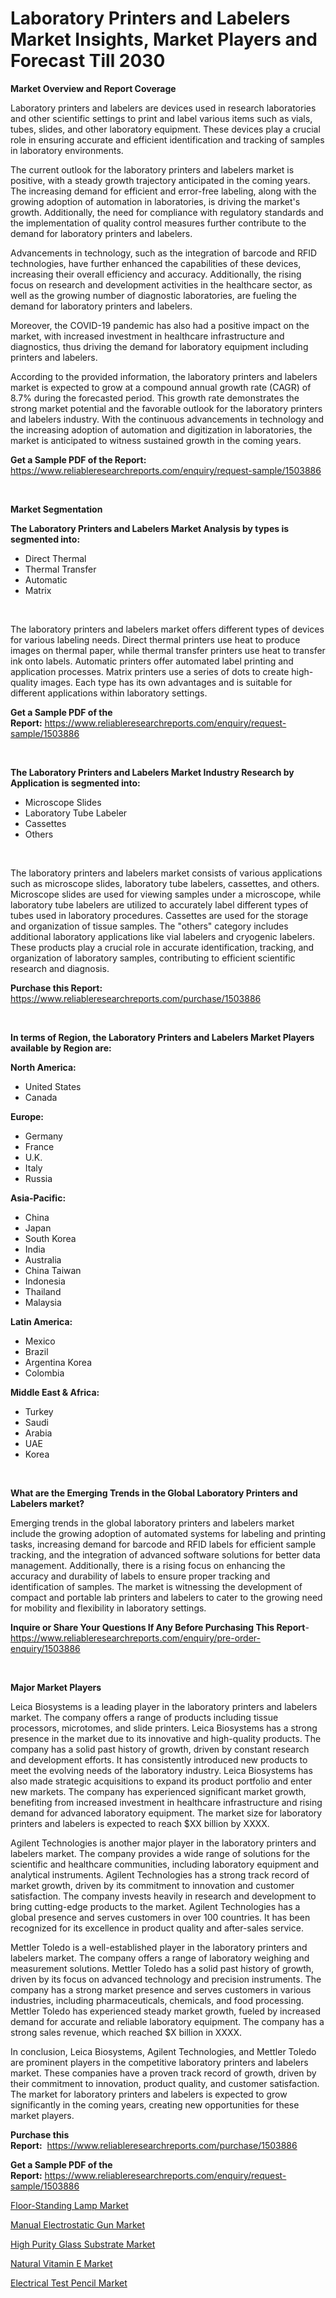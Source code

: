 <p><h1>Laboratory Printers and Labelers Market Insights, Market Players and Forecast Till 2030</h1></p><p><strong>Market Overview and Report Coverage</strong></p>
<p><p>Laboratory printers and labelers are devices used in research laboratories and other scientific settings to print and label various items such as vials, tubes, slides, and other laboratory equipment. These devices play a crucial role in ensuring accurate and efficient identification and tracking of samples in laboratory environments.</p><p>The current outlook for the laboratory printers and labelers market is positive, with a steady growth trajectory anticipated in the coming years. The increasing demand for efficient and error-free labeling, along with the growing adoption of automation in laboratories, is driving the market's growth. Additionally, the need for compliance with regulatory standards and the implementation of quality control measures further contribute to the demand for laboratory printers and labelers.</p><p>Advancements in technology, such as the integration of barcode and RFID technologies, have further enhanced the capabilities of these devices, increasing their overall efficiency and accuracy. Additionally, the rising focus on research and development activities in the healthcare sector, as well as the growing number of diagnostic laboratories, are fueling the demand for laboratory printers and labelers.</p><p>Moreover, the COVID-19 pandemic has also had a positive impact on the market, with increased investment in healthcare infrastructure and diagnostics, thus driving the demand for laboratory equipment including printers and labelers.</p><p>According to the provided information, the laboratory printers and labelers market is expected to grow at a compound annual growth rate (CAGR) of 8.7% during the forecasted period. This growth rate demonstrates the strong market potential and the favorable outlook for the laboratory printers and labelers industry. With the continuous advancements in technology and the increasing adoption of automation and digitization in laboratories, the market is anticipated to witness sustained growth in the coming years.</p></p>
<p><strong>Get a Sample PDF of the Report:</strong> <a href="https://www.reliableresearchreports.com/enquiry/request-sample/1503886">https://www.reliableresearchreports.com/enquiry/request-sample/1503886</a></p>
<p>&nbsp;</p>
<p><strong>Market Segmentation</strong></p>
<p><strong>The Laboratory Printers and Labelers Market Analysis by types is segmented into:</strong></p>
<p><ul><li>Direct Thermal</li><li>Thermal Transfer</li><li>Automatic</li><li>Matrix</li></ul></p>
<p>&nbsp;</p>
<p><p>The laboratory printers and labelers market offers different types of devices for various labeling needs. Direct thermal printers use heat to produce images on thermal paper, while thermal transfer printers use heat to transfer ink onto labels. Automatic printers offer automated label printing and application processes. Matrix printers use a series of dots to create high-quality images. Each type has its own advantages and is suitable for different applications within laboratory settings.</p></p>
<p><strong>Get a Sample PDF of the Report:</strong>&nbsp;<a href="https://www.reliableresearchreports.com/enquiry/request-sample/1503886">https://www.reliableresearchreports.com/enquiry/request-sample/1503886</a></p>
<p>&nbsp;</p>
<p><strong>The Laboratory Printers and Labelers Market Industry Research by Application is segmented into:</strong></p>
<p><ul><li>Microscope Slides</li><li>Laboratory Tube Labeler</li><li>Cassettes</li><li>Others</li></ul></p>
<p>&nbsp;</p>
<p><p>The laboratory printers and labelers market consists of various applications such as microscope slides, laboratory tube labelers, cassettes, and others. Microscope slides are used for viewing samples under a microscope, while laboratory tube labelers are utilized to accurately label different types of tubes used in laboratory procedures. Cassettes are used for the storage and organization of tissue samples. The "others" category includes additional laboratory applications like vial labelers and cryogenic labelers. These products play a crucial role in accurate identification, tracking, and organization of laboratory samples, contributing to efficient scientific research and diagnosis.</p></p>
<p><strong>Purchase this Report:</strong>&nbsp; <a href="https://www.reliableresearchreports.com/purchase/1503886">https://www.reliableresearchreports.com/purchase/1503886</a></p>
<p>&nbsp;</p>
<p><strong>In terms of Region, the Laboratory Printers and Labelers Market Players available by Region are:</strong></p>
<p>
    <p> <strong> North America: </strong>
        <ul>
            <li>United States</li>
            <li>Canada</li>
        </ul>
        </p> 
    <p> <strong> Europe: </strong>
        <ul>
            <li>Germany</li>
            <li>France</li>
            <li>U.K.</li>
            <li>Italy</li>
            <li>Russia</li>
        </ul>
        </p> 
    <p> <strong> Asia-Pacific: </strong>
        <ul>
            <li>China</li>
            <li>Japan</li>
            <li>South Korea</li>
            <li>India</li>
            <li>Australia</li>
            <li>China Taiwan</li>
            <li>Indonesia</li>
            <li>Thailand</li>
            <li>Malaysia</li>
        </ul>
        </p> 
    <p> <strong> Latin America: </strong>
        <ul>
            <li>Mexico</li>
            <li>Brazil</li>
            <li>Argentina Korea</li>
            <li>Colombia</li>
        </ul>
        </p> 
    <p> <strong> Middle East & Africa: </strong>
        <ul>
            <li>Turkey</li>
            <li>Saudi</li>
            <li>Arabia</li>
            <li>UAE</li>
            <li>Korea</li>
        </ul>
    </p>
    </p>
<p>&nbsp;</p>
<p><strong>What are the Emerging Trends in the Global Laboratory Printers and Labelers market?</strong></p>
<p><p>Emerging trends in the global laboratory printers and labelers market include the growing adoption of automated systems for labeling and printing tasks, increasing demand for barcode and RFID labels for efficient sample tracking, and the integration of advanced software solutions for better data management. Additionally, there is a rising focus on enhancing the accuracy and durability of labels to ensure proper tracking and identification of samples. The market is witnessing the development of compact and portable lab printers and labelers to cater to the growing need for mobility and flexibility in laboratory settings.</p></p>
<p><strong>Inquire or Share Your Questions If Any Before Purchasing This Report</strong>- <a href="https://www.reliableresearchreports.com/enquiry/pre-order-enquiry/1503886">https://www.reliableresearchreports.com/enquiry/pre-order-enquiry/1503886</a></p>
<p>&nbsp;</p>
<p><strong>Major Market Players</strong></p>
<p><p>Leica Biosystems is a leading player in the laboratory printers and labelers market. The company offers a range of products including tissue processors, microtomes, and slide printers. Leica Biosystems has a strong presence in the market due to its innovative and high-quality products. The company has a solid past history of growth, driven by constant research and development efforts. It has consistently introduced new products to meet the evolving needs of the laboratory industry. Leica Biosystems has also made strategic acquisitions to expand its product portfolio and enter new markets. The company has experienced significant market growth, benefiting from increased investment in healthcare infrastructure and rising demand for advanced laboratory equipment. The market size for laboratory printers and labelers is expected to reach $XX billion by XXXX.</p><p>Agilent Technologies is another major player in the laboratory printers and labelers market. The company provides a wide range of solutions for the scientific and healthcare communities, including laboratory equipment and analytical instruments. Agilent Technologies has a strong track record of market growth, driven by its commitment to innovation and customer satisfaction. The company invests heavily in research and development to bring cutting-edge products to the market. Agilent Technologies has a global presence and serves customers in over 100 countries. It has been recognized for its excellence in product quality and after-sales service.</p><p>Mettler Toledo is a well-established player in the laboratory printers and labelers market. The company offers a range of laboratory weighing and measurement solutions. Mettler Toledo has a solid past history of growth, driven by its focus on advanced technology and precision instruments. The company has a strong market presence and serves customers in various industries, including pharmaceuticals, chemicals, and food processing. Mettler Toledo has experienced steady market growth, fueled by increased demand for accurate and reliable laboratory equipment. The company has a strong sales revenue, which reached $X billion in XXXX.</p><p>In conclusion, Leica Biosystems, Agilent Technologies, and Mettler Toledo are prominent players in the competitive laboratory printers and labelers market. These companies have a proven track record of growth, driven by their commitment to innovation, product quality, and customer satisfaction. The market for laboratory printers and labelers is expected to grow significantly in the coming years, creating new opportunities for these market players.</p></p>
<p><strong>Purchase this Report:</strong>&nbsp;&nbsp;<a href="https://www.reliableresearchreports.com/purchase/1503886">https://www.reliableresearchreports.com/purchase/1503886</a></p>
<p></p>
<p><strong>Get a Sample PDF of the Report:</strong>&nbsp;<a href="https://www.reliableresearchreports.com/enquiry/request-sample/1503886">https://www.reliableresearchreports.com/enquiry/request-sample/1503886</a></p>
<p><p><a href="https://www.linkedin.com/pulse/floor-standing-lamp-market-share-amp-new-trends-analysis/">Floor-Standing Lamp Market</a></p><p><a href="https://www.linkedin.com/pulse/manual-electrostatic-gun-market-size-share-global-analysis/">Manual Electrostatic Gun Market</a></p><p><a href="https://github.com/lilstefpacute/Market-Research-Report-List-1/blob/main/high-purity-glass-substrate-market.md">High Purity Glass Substrate Market</a></p><p><a href="https://medium.com/@paulmcglynn6456/natural-vitamin-e-market-size-growth-forecast-2023-2030-26adca1076b8">Natural Vitamin E Market</a></p><p><a href="https://medium.com/@cullenblick/electrical-test-pencil-market-size-growth-forecast-2023-2030-a7584cbd8c07">Electrical Test Pencil Market</a></p></p>